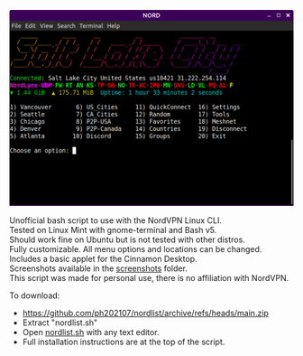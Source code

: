 ![Screenshot](https://github.com/ph202107/nordlist/blob/main/screenshots/1-main.menu.png)

Unofficial bash script to use with the NordVPN Linux CLI.  
Tested on Linux Mint with gnome-terminal and Bash v5.  
Should work fine on Ubuntu but is not tested with other distros.  
Fully customizable.  All menu options and locations can be changed.  
Includes a basic applet for the Cinnamon Desktop.  
Screenshots available in the [screenshots](https://github.com/ph202107/nordlist/tree/main/screenshots) folder.  
This script was made for personal use, there is no affiliation with NordVPN.  

To download:  
- https://github.com/ph202107/nordlist/archive/refs/heads/main.zip  
- Extract "nordlist.sh"  
- Open [nordlist.sh](https://github.com/ph202107/nordlist/blob/main/nordlist.sh) with any text editor.  
- Full installation instructions are at the top of the script.  
